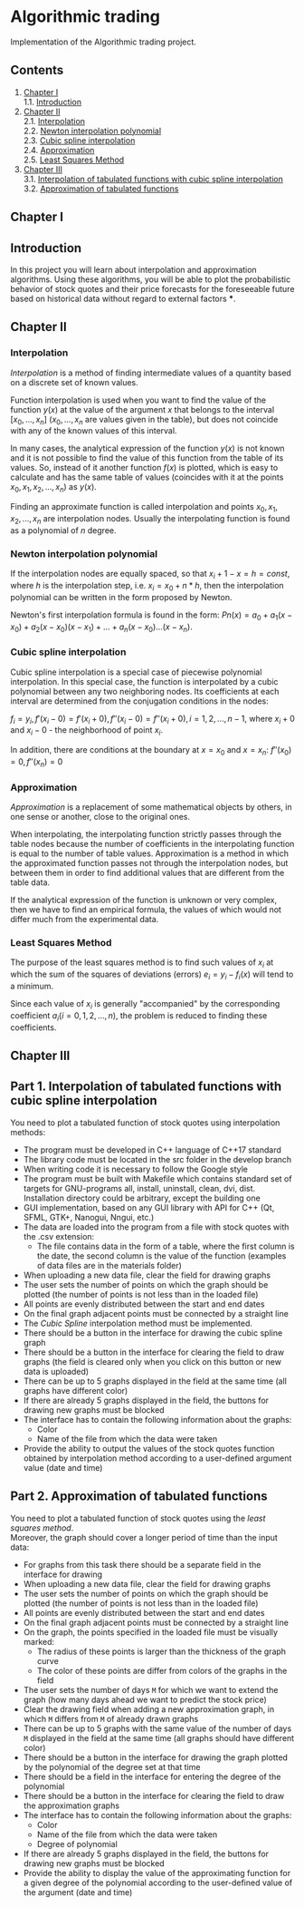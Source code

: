 # Algorithmic trading

Implementation of the Algorithmic trading project.


## Contents

1. [Chapter I](#chapter-i) \
    1.1. [Introduction](#introduction)
2. [Chapter II](#chapter-ii) \
    2.1. [Interpolation](#interpolation)  
    2.2. [Newton interpolation polynomial](#newton-interpolation-polynomial)  
    2.3. [Cubic spline interpolation](#cubic-spline-interpolation)  
    2.4. [Approximation](#approximation)  
    2.5. [Least Squares Method](#least-squares-method)
3. [Chapter III](#chapter-iii) \
    3.1. [Interpolation of tabulated functions with cubic spline interpolation](#part-1-interpolation-of-tabulated-functions-with-cubic-spline-interpolation)  
    3.2. [Approximation of tabulated functions](#part-2-approximation-of-tabulated-functions)  

## Chapter I 

## Introduction

In this project you will learn about interpolation and approximation algorithms. Using these algorithms, you will be able to plot the probabilistic behavior of stock quotes and their price forecasts for the foreseeable future based on historical data without regard to external factors __*__.


## Chapter II

### Interpolation

*Interpolation* is a method of finding intermediate values of a quantity based on a discrete set of known values.

Function interpolation is used when you want to find the value of the function $`y(х)`$ at the value of the argument $`x`$ that belongs to the interval $`[x_0, ..., x_n]`$ ($`x_0, ..., x_n`$ are values given in the table), but does not coincide with any of the known values of this interval.

In many cases, the analytical expression of the function $`y(x)`$ is not known and it is not possible to find the value of this function from the table of its values.
So, instead of it another function $`f(x)`$ is plotted, which is easy to calculate and has the same table of values (coincides with it at the points $`x_0, x_1, x_2,..., x_n`$) as $`y(x)`$.

Finding an approximate function is called interpolation and points $`x_0, x_1, x_2, ..., x_n`$ are interpolation nodes. Usually the interpolating function is found as a polynomial of $`n`$ degree.

### Newton interpolation polynomial

If the interpolation nodes are equally spaced, so that $`x_i + 1 - x = h = const`$, where $`h`$ is the interpolation step, i.e. $`x_i = x_0 + n * h`$, then the interpolation polynomial can be written in the form proposed by Newton.

Newton's first interpolation formula is found in the form: $`Pn(x) = a_0 + a_1(x - x_0) + a_2(x - x_0)(x - x_1) + ... + a_n(x - x_0)...(x - x_n)`$.

### Cubic spline interpolation

Cubic spline interpolation is a special case of piecewise polynomial interpolation. In this special case, the function is interpolated by a cubic polynomial between any two neighboring nodes.
Its coefficients at each interval are determined from the conjugation conditions in the nodes:

$`f_i = y_i, f'(x_i - 0) = f'(x_i + 0), f''(x_i - 0) = f''(x_i + 0), i = 1, 2, ..., n - 1`$, where $`x_i + 0`$ and $`x_i - 0`$ - the neighborhood of point $`x_i`$.

In addition, there are conditions at the boundary at $`x = x_0`$ and $`x = x_n`$:
$`f''(x_0) = 0, f''(x_n) = 0`$

### Approximation

*Approximation* is a replacement of some mathematical objects by others, in one sense or another, close to the original ones.

When interpolating, the interpolating function strictly passes through the table nodes because the number of coefficients in the interpolating function is equal to the number of table values.
Approximation is a method in which the approximated function passes not through the interpolation nodes, but between them in order to find additional values that are different from the table data.

If the analytical expression of the function is unknown or very complex, then we have to find an empirical formula, the values of which would not differ much from the experimental data.

### Least Squares Method

The purpose of the least squares method is to find such values of $`x_i`$ at which the sum of the squares of deviations (errors) $`e_i = y_i - f_i(x)`$ will tend to a minimum.

Since each value of $`x_i`$ is generally "accompanied" by the corresponding coefficient $`a_i (i = 0, 1, 2, ..., n)`$, the problem is reduced to finding these coefficients.


## Chapter III

## Part 1. Interpolation of tabulated functions with cubic spline interpolation

You need to plot a tabulated function of stock quotes using interpolation methods:

- The program must be developed in C++ language of C++17 standard
- The library code must be located in the src folder in the develop branch
- When writing code it is necessary to follow the Google style
- The program must be built with Makefile which contains standard set of targets for GNU-programs all, install, uninstall, clean, dvi, dist. Installation directory could be arbitrary, except the building one
- GUI implementation, based on any GUI library with API for C++ (Qt, SFML, GTK+, Nanogui, Nngui, etc.)
- The data are loaded into the program from a file with stock quotes with the .csv extension:
    -  The file contains data in the form of a table, where the first column is the date, the second column is the value of the function (examples of data files are in the materials folder)
- When uploading a new data file, clear the field for drawing graphs
- The user sets the number of points on which the graph should be plotted (the number of points is not less than in the loaded file)
- All points are evenly distributed between the start and end dates
- On the final graph adjacent points must be connected by a straight line
- The *Cubic Spline* interpolation method must be implemented.
- There should be a button in the interface for drawing the cubic spline graph
- There should be a button in the interface for clearing the field to draw graphs (the field is cleared only when you click on this button or new data is uploaded)
- There can be up to 5 graphs displayed in the field at the same time (all graphs have different color)
- If there are already 5 graphs displayed in the field, the buttons for drawing new graphs must be blocked
- The interface has to contain the following information about the graphs:
    - Color
    - Name of the file from which the data were taken
- Provide the ability to output the values of the stock quotes function obtained by interpolation method according to a user-defined argument value (date and time)

## Part 2. Approximation of tabulated functions

You need to plot a tabulated function of stock quotes using the *least squares method*. \
Moreover, the graph should cover a longer period of time than the input data:

- For graphs from this task there should be a separate field in the interface for drawing
- When uploading a new data file, clear the field for drawing graphs
- The user sets the number of points on which the graph should be plotted (the number of points is not less than in the loaded file)
- All points are evenly distributed between the start and end dates
- On the final graph adjacent points must be connected by a straight line
- On the graph, the points specified in the loaded file must be visually marked:
    - The radius of these points is larger than the thickness of the graph curve
    - The color of these points are differ from colors of the graphs in the field
- The user sets the number of days `M` for which we want to extend the graph (how many days ahead we want to predict the stock price)
- Clear the drawing field when adding a new approximation graph, in which `M` differs from `M` of already drawn graphs
- There can be up to 5 graphs with the same value of the number of days `M` displayed in the field at the same time
  (all graphs should have different color)
- There should be a button in the interface for drawing the graph plotted by the polynomial of the degree set at that time
- There should be a field in the interface for entering the degree of the polynomial
- There should be a button in the interface for clearing the field to draw the approximation graphs
- The interface has to contain the following information about the graphs:
    - Color
    - Name of the file from which the data were taken
    - Degree of polynomial
- If there are already 5 graphs displayed in the field, the buttons for drawing new graphs must be blocked
- Provide the ability to display the value of the approximating function for a given degree of the polynomial according to the user-defined value of the argument (date and time)
